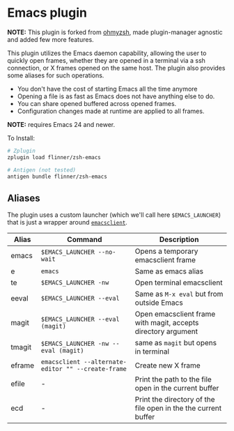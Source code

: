 # Emacs plugin

**NOTE:** This plugin is forked from [ohmyzsh](https://github.com/ohmyzsh/ohmyzsh), made plugin-manager agnostic and added few more features.

This plugin utilizes the Emacs daemon capability, allowing the user to quickly open frames, whether they are opened in a terminal via a ssh connection, or X frames opened on the same host. The plugin also provides some aliases for such operations.

- You don't have the cost of starting Emacs all the time anymore
- Opening a file is as fast as Emacs does not have anything else to do.
- You can share opened buffered across opened frames.
- Configuration changes made at runtime are applied to all frames.

**NOTE:** requires Emacs 24 and newer.

To Install:

```zsh
# Zplugin
zplugin load flinner/zsh-emacs

# Antigen (not tested)
antigen bundle flinner/zsh-emacs
```

## Aliases

The plugin uses a custom launcher (which we'll call here `$EMACS_LAUNCHER`) that is just a wrapper around [`emacsclient`](https://www.emacswiki.org/emacs/EmacsClient).

| Alias  | Command                                            | Description                                                    |
| ------ | -------------------------------------------------- | -------------------------------------------------------------- |
| emacs  | `$EMACS_LAUNCHER --no-wait`                        | Opens a temporary emacsclient frame                            |
| e      | `emacs`                                            | Same as emacs alias                                            |
| te     | `$EMACS_LAUNCHER -nw`                              | Open terminal emacsclient                                      |
| eeval  | `$EMACS_LAUNCHER --eval`                           | Same as `M-x eval` but from outside Emacs                      |
| magit  | `$EMACS_LAUNCHER --eval (magit)`                   | Open emacsclient frame with magit, accepts directory argument  |
| tmagit | `$EMACS_LAUNCHER -nw --eval (magit)`               | same as `magit` but opens in terminal                          |
| eframe | `emacsclient --alternate-editor "" --create-frame` | Create new X frame                                             |
| efile  | -                                                  | Print the path to the file open in the current buffer          |
| ecd    | -                                                  | Print the directory of the file open in the the current buffer |
